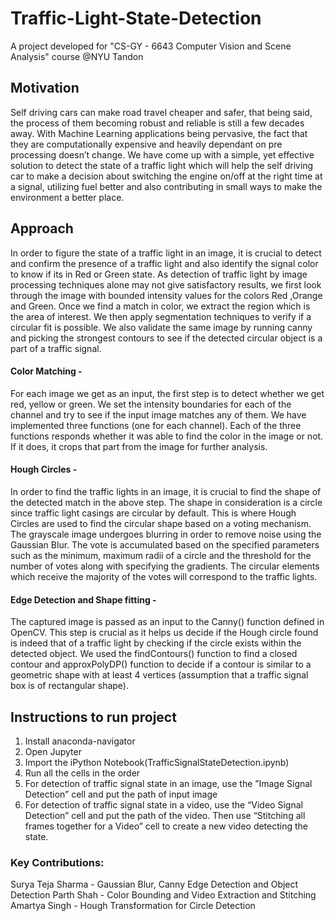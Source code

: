 # Traffic-Light-State-Detection
A project developed for "CS-GY - 6643 Computer Vision and Scene Analysis" course @NYU Tandon

## Motivation


Self driving cars can make road travel cheaper and safer, that being said, the process of them becoming robust and reliable is still a few decades away. With Machine Learning applications being pervasive, the fact that they are computationally expensive and heavily dependant on pre processing doesn’t change. We have come up with a simple, yet effective solution to detect the state of a traffic light which will help the self driving car to make a decision about switching the engine on/off at the right time at a signal, utilizing fuel better and also contributing in small ways to make the environment a better place.


## Approach


In order to figure the state of a traffic light in an image, it is crucial to detect and confirm the presence of a traffic light and also identify the signal color to know if its in Red or Green state. As  detection  of  traffic  light  by  image  processing  techniques  alone  may  not give satisfactory results, we first look through the image with bounded intensity values for the colors Red ,Orange and Green. Once we find a match in color, we extract the region which is the area of interest. We then apply segmentation techniques to verify if a circular fit is possible. We also validate the same image by running canny and picking the strongest contours to see if the detected circular object is a part of a traffic signal.

#### Color Matching -
For  each  image  we get as an input, the first step is to detect whether we get red, yellow or green. We set the intensity boundaries for each of the channel and try to see if the input image matches any of them. We have implemented three functions (one for each channel). Each of the three functions responds whether it was able to find the color in the image or not. If it does, it crops that part from the image for further analysis.


#### Hough Circles -
In order to find the traffic lights in an image, it is crucial to find the shape of the detected match in the above step. The shape in consideration is a circle since traffic light casings are circular by default.  This  is  where  Hough  Circles  are  used  to  find  the  circular  shape based on a voting mechanism.  The  grayscale  image  undergoes  blurring  in  order  to  remove  noise  using  the Gaussian  Blur.  The  vote  is  accumulated  based  on  the  specified  parameters  such  as  the minimum,  maximum  radii  of  a  circle  and  the  threshold  for  the  number  of  votes  along  with 
specifying  the  gradients.  The  circular  elements  which  receive  the  majority  of  the  votes  will correspond to the traffic lights.


#### Edge Detection and Shape fitting -
The captured image is passed as an input to the Canny() function defined in OpenCV. This step is  crucial  as  it  helps  us  decide  if  the  Hough  circle  found  is  indeed  that  of  a  traffic  light  by checking if the circle exists within the detected object. We used the findContours() function to find  a  closed  contour  and  approxPolyDP()  function  to  decide  if  a  contour  is  similar  to  a geometric shape with at least 4 vertices (assumption that a traffic signal box is of rectangular shape).


## Instructions to run project

1)   Install anaconda-navigator
2)   Open Jupyter
3)   Import the iPython Notebook(TrafficSignalStateDetection.ipynb)
4)   Run all the cells in the order
5)   For detection of traffic signal state in an image, use the ”Image Signal Detection” cell and put the path of input image
6)   For detection of traffic signal state in a video, use the “Video Signal Detection” cell and put the path of the video. Then use “Stitching all frames together for a Video” cell to create a new video detecting the state.


### Key Contributions:
Surya Teja Sharma - Gaussian Blur, Canny Edge Detection and Object Detection
Parth Shah - Color Bounding and Video Extraction and Stitching
Amartya Singh - Hough Transformation for Circle Detection


